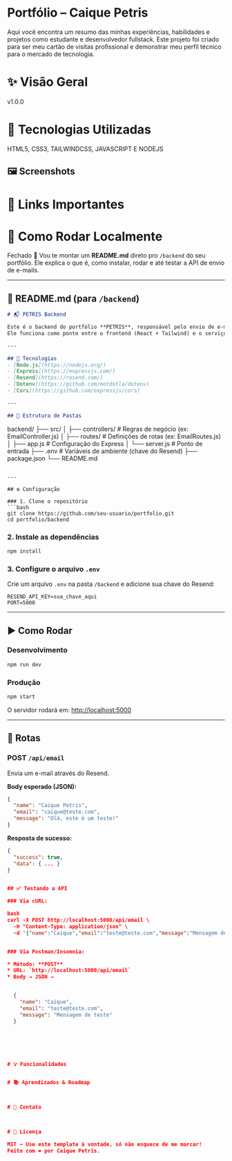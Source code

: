 # Portfólio – Caique Petris
Aqui você encontra um resumo das minhas experiências, habilidades e projetos como estudante e desenvolvedor fullstack.
Este projeto foi criado para ser meu cartão de visitas profissional e demonstrar meu perfil técnico para o mercado de tecnologia.
# ✨ Visão Geral
v1.0.0


# 🚀 Tecnologias Utilizadas

  HTML5, CSS3, TAILWINDCSS, JAVASCRIPT E NODEJS

 ## 🖼️ Screenshots



 # 🔗 Links Importantes


# 📝 Como Rodar Localmente

Fechado 🚀 Vou te montar um **README.md** direto pro `/backend` do seu portfólio. Ele explica o que é, como instalar, rodar e até testar a API de envio de e-mails.

---

## 📄 README.md (para `/backend`)

```markdown
# 📬 PETRIS Backend

Este é o backend do portfólio **PETRIS**, responsável pelo envio de e-mails através da API do [Resend](https://resend.com).  
Ele funciona como ponte entre o frontend (React + Tailwind) e o serviço de e-mail, mantendo a chave de API protegida.

---

## 🚀 Tecnologias
- [Node.js](https://nodejs.org/)
- [Express](https://expressjs.com/)
- [Resend](https://resend.com/)
- [Dotenv](https://github.com/motdotla/dotenv)
- [Cors](https://github.com/expressjs/cors)

---

## 📂 Estrutura de Pastas
```

backend/
├── src/
│   ├── controllers/   # Regras de negócio (ex: EmailController.js)
│   ├── routes/        # Definições de rotas (ex: EmailRoutes.js)
│   ├── app.js         # Configuração do Express
│   └── server.js      # Ponto de entrada
├── .env               # Variáveis de ambiente (chave do Resend)
├── package.json
└── README.md

````

---

## ⚙️ Configuração

### 1. Clone o repositório
```bash
git clone https://github.com/seu-usuario/portfolio.git
cd portfolio/backend
````

### 2. Instale as dependências

```bash
npm install
```

### 3. Configure o arquivo `.env`

Crie um arquivo `.env` na pasta `/backend` e adicione sua chave do Resend:

```
RESEND_API_KEY=sua_chave_aqui
PORT=5000
```

---

## ▶️ Como Rodar

### Desenvolvimento

```bash
npm run dev
```

### Produção

```bash
npm start
```

O servidor rodará em:
[http://localhost:5000](http://localhost:5000)

---

## 📡 Rotas

### POST `/api/email`

Envia um e-mail através do Resend.

**Body esperado (JSON):**

```json
{
  "name": "Caique Petris",
  "email": "caique@teste.com",
  "message": "Olá, este é um teste!"
}
```

**Resposta de sucesso:**

```json
{
  "success": true,
  "data": { ... }
}


## ✅ Testando a API

### Via cURL:

bash
curl -X POST http://localhost:5000/api/email \
  -H "Content-Type: application/json" \
  -d '{"name":"Caique","email":"teste@teste.com","message":"Mensagem de teste"}'


### Via Postman/Insomnia:

* Método: **POST**
* URL: `http://localhost:5000/api/email`
* Body → JSON →


  {
    "name": "Caique",
    "email": "teste@teste.com",
    "message": "Mensagem de teste"
  }






# 💡 Funcionalidades


# 📚 Aprendizados & Roadmap



# 🤝 Contato



# 📄 Licença

MIT — Use este template à vontade, só não esquece de me marcar!
Feito com ❤️ por Caique Petris.